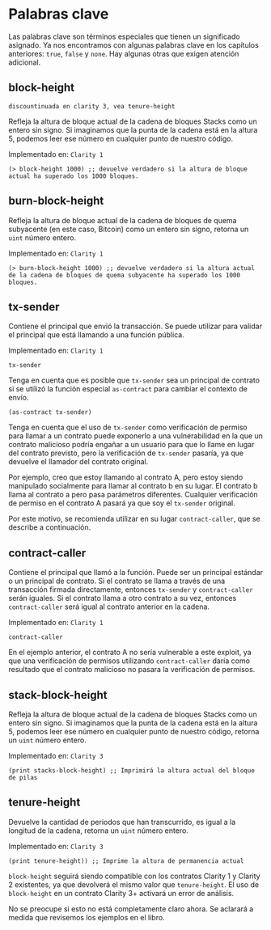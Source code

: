 # Palabras clave

Las palabras clave son términos especiales que tienen un significado asignado. Ya nos encontramos
con algunas palabras clave en los capítulos anteriores: `true`, `false` y `none`. Hay
algunas otras que exigen atención adicional.

## block-height

`discountinuada en clarity 3, vea tenure-height`

Refleja la altura de bloque actual de la cadena de bloques Stacks como un entero
sin signo. Si imaginamos que la punta de la cadena está en la altura 5, podemos leer ese número
en cualquier punto de nuestro código.

Implementado en: `Clarity 1`

```Clarity,{"setup":["::advance_chain_tip 5"]}
(> block-height 1000) ;; devuelve verdadero si la altura de bloque actual ha superado los 1000 bloques.
```

## burn-block-height

Refleja la altura de bloque actual de la cadena de bloques de quema subyacente (en este
caso, Bitcoin) como un entero sin signo, retorna un `uint` número entero.

Implementado en: `Clarity 1`

```Clarity
(> burn-block-height 1000) ;; devuelve verdadero si la altura actual de la cadena de bloques de quema subyacente ha superado los 1000 bloques.
```

## tx-sender

Contiene el principal que envió la transacción. Se puede utilizar para validar el principal que está llamando a una función pública.

Implementado en: `Clarity 1`

```Clarity
tx-sender
```

Tenga en cuenta que es posible que `tx-sender` sea un principal de contrato si se utilizó la
función especial `as-contract` para cambiar el contexto de envío.

```Clarity
(as-contract tx-sender)
```

Tenga en cuenta que el uso de `tx-sender` como verificación de permiso para llamar a un contrato puede exponerlo a una vulnerabilidad en la que un contrato malicioso podría engañar a un usuario para que lo llame en lugar del contrato previsto, pero la verificación de `tx-sender` pasaría, ya que devuelve el llamador del contrato original.

Por ejemplo, creo que estoy llamando al contrato A, pero estoy siendo manipulado socialmente para llamar al contrato b en su lugar. El contrato b llama al contrato a pero pasa parámetros diferentes. Cualquier verificación de permiso en el contrato A pasará ya que soy el `tx-sender` original.

Por este motivo, se recomienda utilizar en su lugar `contract-caller`, que se describe a continuación.

## contract-caller

Contiene el principal que llamó a la función. Puede ser un principal estándar
o un principal de contrato. Si el contrato se llama a través de una transacción firmada
directamente, entonces `tx-sender` y `contract-caller` serán iguales. Si el contrato
llama a otro contrato a su vez, entonces `contract-caller` será igual al contrato
anterior en la cadena.

Implementado en: `Clarity 1`

```Clarity
contract-caller
```

En el ejemplo anterior, el contrato A no sería vulnerable a este exploit, ya que una verificación de permisos utilizando `contract-caller` daría como resultado que el contrato malicioso no pasara la verificación de permisos.

## stack-block-height

Refleja la altura de bloque actual de la cadena de bloques Stacks como un entero
sin signo. Si imaginamos que la punta de la cadena está en la altura 5, podemos leer ese número
en cualquier punto de nuestro código, retorna un `uint` número entero.

Implementado en: `Clarity 3`

```Clarity,{"setup":["::advance_chain_tip 5"]}
(print stacks-block-height) ;; Imprimirá la altura actual del bloque de pilas
```
## tenure-height

Devuelve la cantidad de periodos que han transcurrido, es igual a la longitud de la cadena, retorna un `uint` número entero.

Implementado en: `Clarity 3`

```Clarity,{"setup":["::advance_chain_tip 5"]}
(print tenure-height)) ;; Imprime la altura de permanencia actual
```

`block-height` seguirá siendo compatible con los contratos Clarity 1 y Clarity 2 existentes, ya que devolverá el mismo valor que `tenure-height`. El uso de `block-height` en un contrato Clarity 3+ activará un error de análisis.

No se preocupe si esto no está completamente claro ahora. Se aclarará a medida que revisemos los ejemplos en el libro.
